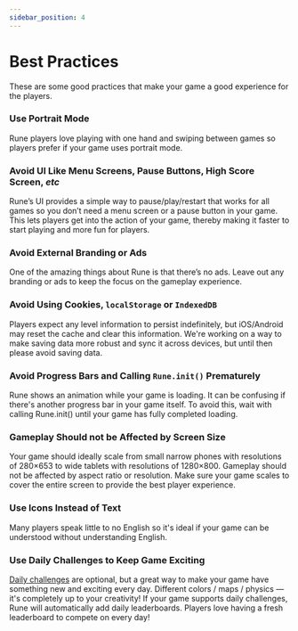 ```yaml
---
sidebar_position: 4
---
```


# Best Practices

These are some good practices that make your game a good experience for the players.

### Use Portrait Mode

Rune players love playing with one hand and swiping between games so players prefer if your game uses portrait mode.

### Avoid UI Like Menu Screens, Pause Buttons, High Score Screen, _etc_

Rune’s UI provides a simple way to pause/play/restart that works for all games so you don’t need a menu screen or a pause button in your game. This lets players get into the action of your game, thereby making it faster to start playing and more fun for players.

### Avoid External Branding or Ads

One of the amazing things about Rune is that there’s no ads. Leave out any branding or ads to keep the focus on the gameplay experience.

### Avoid Using Cookies, `localStorage` or `IndexedDB`

Players expect any level information to persist indefinitely, but iOS/Android may reset the cache and clear this information. We're working on a way to make saving data more robust and sync it across devices, but until then please avoid saving data.

### Avoid Progress Bars and Calling `Rune.init()` Prematurely

Rune shows an animation while your game is loading. It can be confusing if there's another progress bar in your game itself. To avoid this, wait with calling Rune.init() until your game has fully completed loading.

### Gameplay Should not be Affected by Screen Size

Your game should ideally scale from small narrow phones with resolutions of 280×653 to wide tablets with resolutions of 1280×800. Gameplay should not be affected by aspect ratio or resolution. Make sure your game scales to cover the entire screen to provide the best player experience.

### Use Icons Instead of Text

Many players speak little to no English so it's ideal if your game can be understood without understanding English.

### Use Daily Challenges to Keep Game Exciting

[Daily challenges](singleplayer/challenges.md) are optional, but a great way to make your game have something new and exciting every day. Different colors / maps / physics — it's completely up to your creativity! If your game supports daily challenges, Rune will automatically add daily leaderboards. Players love having a fresh leaderboard to compete on every day!
